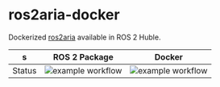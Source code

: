 # ros2aria-docker
Dockerized [ros2aria](https://github.com/wust-dcr/ros2aria) available in ROS 2 Huble.


|   s     | ROS 2 Package | Docker |
|---|---|---|
| Status |     ![example workflow](https://github.com/github/docs/actions/workflows/main.yml/badge.svg)          |      ![example workflow](https://github.com/github/docs/actions/workflows/main.yml/badge.svg)  |


